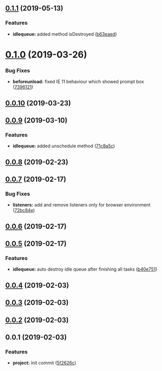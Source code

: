 <a name="0.1.1"></a>
## [0.1.1](https://github.com/mjancarik/idle-tasks/compare/0.1.0...0.1.1) (2019-05-13)


### Features

* **idlequeue:** added method isDestroyed ([b63eaed](https://github.com/mjancarik/idle-tasks/commit/b63eaed))



<a name="0.1.0"></a>
# [0.1.0](https://github.com/mjancarik/idle-tasks/compare/0.0.10...0.1.0) (2019-03-26)


### Bug Fixes

* **beforeunload:** fixed IE 11 behaviour which showed prompt box ([7396121](https://github.com/mjancarik/idle-tasks/commit/7396121))



<a name="0.0.10"></a>
## [0.0.10](https://github.com/mjancarik/idle-tasks/compare/0.0.9...0.0.10) (2019-03-23)



<a name="0.0.9"></a>
## [0.0.9](https://github.com/mjancarik/idle-tasks/compare/0.0.8...0.0.9) (2019-03-10)


### Features

* **idlequeue:** added unschedule method ([71c8a5c](https://github.com/mjancarik/idle-tasks/commit/71c8a5c))



<a name="0.0.8"></a>
## [0.0.8](https://github.com/mjancarik/idle-tasks/compare/0.0.7...0.0.8) (2019-02-23)



<a name="0.0.7"></a>
## [0.0.7](https://github.com/mjancarik/idle-tasks/compare/0.0.6...0.0.7) (2019-02-17)


### Bug Fixes

* **listeners:** add and remove listeners only for browser environment ([72bc84e](https://github.com/mjancarik/idle-tasks/commit/72bc84e))



<a name="0.0.6"></a>
## [0.0.6](https://github.com/mjancarik/idle-tasks/compare/0.0.5...0.0.6) (2019-02-17)



<a name="0.0.5"></a>
## [0.0.5](https://github.com/mjancarik/idle-tasks/compare/0.0.4...0.0.5) (2019-02-17)


### Features

* **idlequeue:** auto destroy idle queue after finishing all tasks ([b40e751](https://github.com/mjancarik/idle-tasks/commit/b40e751))



<a name="0.0.4"></a>
## [0.0.4](https://github.com/mjancarik/idle-tasks/compare/0.0.3...0.0.4) (2019-02-03)



<a name="0.0.3"></a>
## [0.0.3](https://github.com/mjancarik/idle-tasks/compare/0.0.2...0.0.3) (2019-02-03)



<a name="0.0.2"></a>
## [0.0.2](https://github.com/mjancarik/idle-tasks/compare/0.0.1...0.0.2) (2019-02-03)



<a name="0.0.1"></a>
## 0.0.1 (2019-02-03)


### Features

* **project:** init commit ([5f2626c](https://github.com/mjancarik/idle-tasks/commit/5f2626c))




